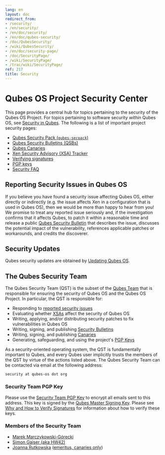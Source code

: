 ```yaml
---
lang: en
layout: doc
redirect_from:
- /security/
- /en/security/
- /en/doc/security/
- /en/doc/qubes-security/
- /doc/QubesSecurity/
- /wiki/QubesSecurity/
- /en/doc/security-page/
- /doc/SecurityPage/
- /wiki/SecurityPage/
- /trac/wiki/SecurityPage/
ref: 217
title: Security
---
```


# Qubes OS Project Security Center

This page provides a central hub for topics pertaining to the security of the Qubes OS Project.
For topics pertaining to software security *within* Qubes OS, see [Security in Qubes](/doc/#security-in-qubes).
The following is a list of important project security pages:

- [Qubes Security Pack (`qubes-secpack`)](/security/pack/)
- [Qubes Security Bulletins (QSBs)](/security/bulletins/)
- [Qubes Canaries](/security/canaries/)
- [Xen Security Advisory (XSA) Tracker](/security/xsa/)
- [Verifying signatures](/security/verifying-signatures/)
- [PGP keys](https://keys.qubes-os.org/keys/)
- [Security FAQ](/faq/#general--security)

## Reporting Security Issues in Qubes OS

If you believe you have found a security issue affecting Qubes OS, either directly or indirectly (e.g. the issue affects Xen in a configuration that is used in Qubes OS), then we would be more than happy to hear from you!
We promise to treat any reported issue seriously and, if the investigation confirms that it affects Qubes, to patch it within a reasonable time and release a public [Qubes Security Bulletin](/security/bulletins/) that describes the issue, discusses the potential impact of the vulnerability, references applicable patches or workarounds, and credits the discoverer.

## Security Updates

Qubes security updates are obtained by [Updating Qubes OS](/doc/updating-qubes-os/).

## The Qubes Security Team

The Qubes Security Team (QST) is the subset of the [Qubes Team](/team/) that is responsible for ensuring the security of Qubes OS and the Qubes OS Project.
In particular, the QST is responsible for:

- Responding to [reported security issues](#reporting-security-issues-in-qubes-os)
- Evaluating whether [XSAs](/security/xsa/) affect the security of Qubes OS
- Writing, applying, and/or distributing security patches to fix vulnerabilities in Qubes OS
- Writing, signing, and publishing [Security Bulletins](/security/bulletins/)
- Writing, signing, and publishing [Canaries](/security/canaries/)
- Generating, safeguarding, and using the project's [PGP Keys](https://keys.qubes-os.org/keys/)

As a security-oriented operating system, the QST is fundamentally important to Qubes, and every Qubes user implicitly trusts the members of the QST by virtue of the actions listed above.
The Qubes Security Team can be contacted via email at the following address:

```
security at qubes-os dot org
```

### Security Team PGP Key

Please use the [Security Team PGP Key](https://keys.qubes-os.org/keys/qubes-os-security-team-key.asc) to encrypt all emails sent to this address.
This key is signed by the [Qubes Master Signing Key](https://keys.qubes-os.org/keys/qubes-master-signing-key.asc).
Please see [Why and How to Verify Signatures](/security/verifying-signatures/) for information about how to verify these keys.

### Members of the Security Team

- [Marek Marczykowski-Górecki](/team/#marek-marczykowski-górecki)
- [Simon Gaiser (aka HW42)](/team/#simon-gaiser-aka-hw42)
- [Joanna Rutkowska](/team/#joanna-rutkowska) ([emeritus, canaries only](/news/2018/11/05/qubes-security-team-update/))

